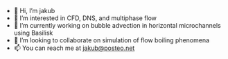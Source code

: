 - 👋 Hi, I’m jakub
- 👀 I’m interested in CFD, DNS, and multiphase flow
- 🌱 I’m currently working on bubble advection in horizontal microchannels using Basilisk
- 💞️ I’m looking to collaborate on simulation of flow boiling phenomena
- 📫 You can reach me at jakub@posteo.net
